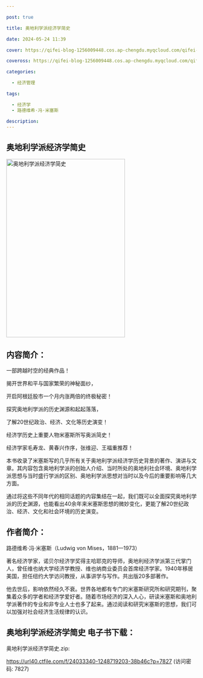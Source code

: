 ```yaml
---

post: true

title: 奥地利学派经济学简史

date: 2024-05-24 11:39

cover: https://qifei-blog-1256009448.cos.ap-chengdu.myqcloud.com/qifei-blog/663dd3250ea9cb14038558ce.jpg

coveross: https://qifei-blog-1256009448.cos.ap-chengdu.myqcloud.com/qifei-blog/663dd3250ea9cb14038558ce.jpg

categories:

  - 经济管理

tags:

  - 经济学
  - 路德维希·冯·米塞斯

description:
---
```


## 奥地利学派经济学简史
<img alt="奥地利学派经济学简史 " class="aligncenter loading" data-was-processed="true" decoding="async" fetchpriority="high" height="471" src="https://qifei-blog-1256009448.cos.ap-chengdu.myqcloud.com/qifei-blog/663dd3250ea9cb14038558ce.jpg" style="cursor: zoom-in;" width="314"/>

## 内容简介：

一部跨越时空的经典作品！

揭开世界和平与国家繁荣的神秘面纱，

开启阿根廷股市一个月内涨两倍的终极秘密！

探究奥地利学派的历史渊源和起起落落，

了解20世纪政治、经济、文化等历史演变！

经济学历史上重要人物米塞斯所写奥派简史！

经济学家毛寿龙、黄春兴作序，张维迎、王福重推荐！

本书收录了米塞斯写的几乎所有关于奥地利学派经济学历史背景的著作、演讲与文章。其内容包含奥地利学派的创始人介绍、当时所处的奥地利社会环境、奥地利学派思想与当时盛行学派的区别、奥地利学派思想对当时以及今后的重要影响等几大方面。

通过将这些不同年代的相同话题的内容集结在一起，我们既可以全面探究奥地利学派的历史渊源，也能看出40余年来米塞斯思想的微妙变化，更能了解20世纪政治、经济、文化和社会环境的历史演变。

## 作者简介：

路德维希·冯·米塞斯（Ludwig von Mises，1881—1973）

著名经济学家，诺贝尔经济学奖得主哈耶克的导师，奥地利经济学派第三代掌门人，曾任维也纳大学经济学教授、维也纳商业委员会首席经济学家。1940年移居美国，担任纽约大学访问教授，从事讲学与写作。共出版20多部著作。

他去世后，影响依然经久不衰。世界各地都有专门的米塞斯研究所和研究期刊，聚集着众多的学者和经济学爱好者。随着市场经济的深入人心，研读米塞斯和奥地利学派著作的专业和非专业人士也多了起来。通过阅读和研究米塞斯的思想，我们可以加强对社会经济生活规律的认识。

## 奥地利学派经济学简史 电子书下载：
奥地利学派经济学简史.zip: 

https://url40.ctfile.com/f/24033340-1248719203-38b46c?p=7827 (访问密码: 7827)
